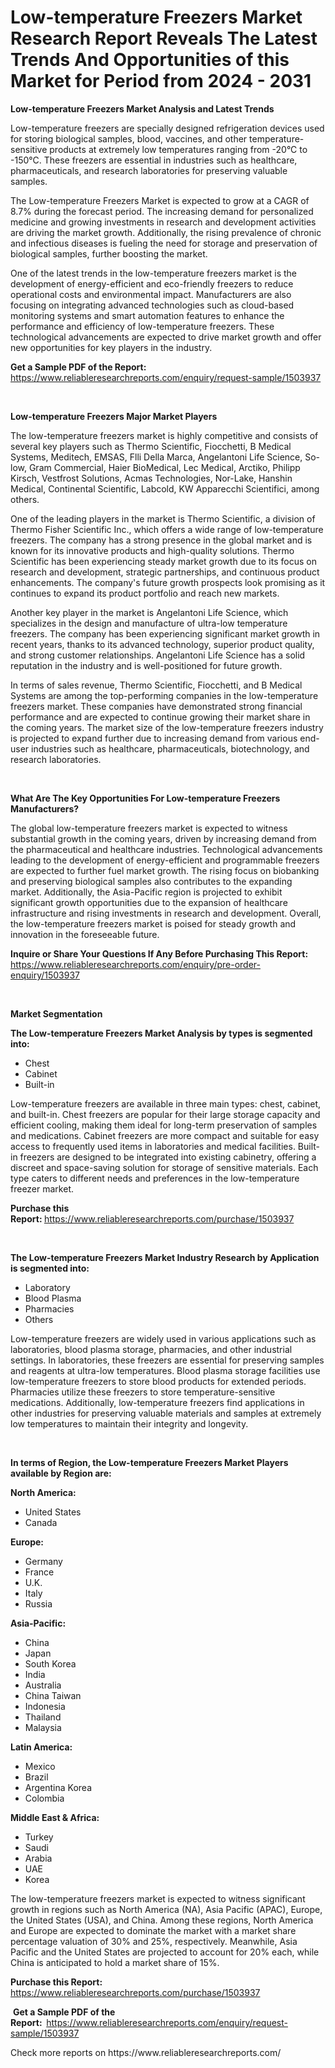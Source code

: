 <p><h1>Low-temperature Freezers Market Research Report Reveals The Latest Trends And Opportunities of this Market for Period from 2024 - 2031</h1></p><p><strong>Low-temperature Freezers Market Analysis and Latest Trends</strong></p>
<p><p>Low-temperature freezers are specially designed refrigeration devices used for storing biological samples, blood, vaccines, and other temperature-sensitive products at extremely low temperatures ranging from -20°C to -150°C. These freezers are essential in industries such as healthcare, pharmaceuticals, and research laboratories for preserving valuable samples.</p><p>The Low-temperature Freezers Market is expected to grow at a CAGR of 8.7% during the forecast period. The increasing demand for personalized medicine and growing investments in research and development activities are driving the market growth. Additionally, the rising prevalence of chronic and infectious diseases is fueling the need for storage and preservation of biological samples, further boosting the market.</p><p>One of the latest trends in the low-temperature freezers market is the development of energy-efficient and eco-friendly freezers to reduce operational costs and environmental impact. Manufacturers are also focusing on integrating advanced technologies such as cloud-based monitoring systems and smart automation features to enhance the performance and efficiency of low-temperature freezers. These technological advancements are expected to drive market growth and offer new opportunities for key players in the industry.</p></p>
<p><strong>Get a Sample PDF of the Report:&nbsp;</strong> <a href="https://www.reliableresearchreports.com/enquiry/request-sample/1503937">https://www.reliableresearchreports.com/enquiry/request-sample/1503937</a></p>
<p>&nbsp;</p>
<p><strong>Low-temperature Freezers Major Market Players</strong></p>
<p><p>The low-temperature freezers market is highly competitive and consists of several key players such as Thermo Scientific, Fiocchetti, B Medical Systems, Meditech, EMSAS, Flli Della Marca, Angelantoni Life Science, So-low, Gram Commercial, Haier BioMedical, Lec Medical, Arctiko, Philipp Kirsch, Vestfrost Solutions, Acmas Technologies, Nor-Lake, Hanshin Medical, Continental Scientific, Labcold, KW Apparecchi Scientifici, among others.</p><p>One of the leading players in the market is Thermo Scientific, a division of Thermo Fisher Scientific Inc., which offers a wide range of low-temperature freezers. The company has a strong presence in the global market and is known for its innovative products and high-quality solutions. Thermo Scientific has been experiencing steady market growth due to its focus on research and development, strategic partnerships, and continuous product enhancements. The company's future growth prospects look promising as it continues to expand its product portfolio and reach new markets.</p><p>Another key player in the market is Angelantoni Life Science, which specializes in the design and manufacture of ultra-low temperature freezers. The company has been experiencing significant market growth in recent years, thanks to its advanced technology, superior product quality, and strong customer relationships. Angelantoni Life Science has a solid reputation in the industry and is well-positioned for future growth.</p><p>In terms of sales revenue, Thermo Scientific, Fiocchetti, and B Medical Systems are among the top-performing companies in the low-temperature freezers market. These companies have demonstrated strong financial performance and are expected to continue growing their market share in the coming years. The market size of the low-temperature freezers industry is projected to expand further due to increasing demand from various end-user industries such as healthcare, pharmaceuticals, biotechnology, and research laboratories.</p></p>
<p>&nbsp;</p>
<p><strong>What Are The Key Opportunities For Low-temperature Freezers Manufacturers?</strong></p>
<p><p>The global low-temperature freezers market is expected to witness substantial growth in the coming years, driven by increasing demand from the pharmaceutical and healthcare industries. Technological advancements leading to the development of energy-efficient and programmable freezers are expected to further fuel market growth. The rising focus on biobanking and preserving biological samples also contributes to the expanding market. Additionally, the Asia-Pacific region is projected to exhibit significant growth opportunities due to the expansion of healthcare infrastructure and rising investments in research and development. Overall, the low-temperature freezers market is poised for steady growth and innovation in the foreseeable future.</p></p>
<p><strong>Inquire or Share Your Questions If Any Before Purchasing This Report:</strong> <a href="https://www.reliableresearchreports.com/enquiry/pre-order-enquiry/1503937">https://www.reliableresearchreports.com/enquiry/pre-order-enquiry/1503937</a></p>
<p>&nbsp;</p>
<p><strong>Market Segmentation</strong></p>
<p><strong>The Low-temperature Freezers Market Analysis by types is segmented into:</strong></p>
<p><ul><li>Chest</li><li>Cabinet</li><li>Built-in</li></ul></p>
<p><p>Low-temperature freezers are available in three main types: chest, cabinet, and built-in. Chest freezers are popular for their large storage capacity and efficient cooling, making them ideal for long-term preservation of samples and medications. Cabinet freezers are more compact and suitable for easy access to frequently used items in laboratories and medical facilities. Built-in freezers are designed to be integrated into existing cabinetry, offering a discreet and space-saving solution for storage of sensitive materials. Each type caters to different needs and preferences in the low-temperature freezer market.</p></p>
<p><strong>Purchase this Report:&nbsp;</strong><a href="https://www.reliableresearchreports.com/purchase/1503937">https://www.reliableresearchreports.com/purchase/1503937</a></p>
<p>&nbsp;</p>
<p><strong>The Low-temperature Freezers Market Industry Research by Application is segmented into:</strong></p>
<p><ul><li>Laboratory</li><li>Blood Plasma</li><li>Pharmacies</li><li>Others</li></ul></p>
<p><p>Low-temperature freezers are widely used in various applications such as laboratories, blood plasma storage, pharmacies, and other industrial settings. In laboratories, these freezers are essential for preserving samples and reagents at ultra-low temperatures. Blood plasma storage facilities use low-temperature freezers to store blood products for extended periods. Pharmacies utilize these freezers to store temperature-sensitive medications. Additionally, low-temperature freezers find applications in other industries for preserving valuable materials and samples at extremely low temperatures to maintain their integrity and longevity.</p></p>
<p>&nbsp;</p>
<p><strong>In terms of Region, the Low-temperature Freezers Market Players available by Region are:</strong></p>
<p>
    <p> <strong> North America: </strong>
        <ul>
            <li>United States</li>
            <li>Canada</li>
        </ul>
        </p> 
    <p> <strong> Europe: </strong>
        <ul>
            <li>Germany</li>
            <li>France</li>
            <li>U.K.</li>
            <li>Italy</li>
            <li>Russia</li>
        </ul>
        </p> 
    <p> <strong> Asia-Pacific: </strong>
        <ul>
            <li>China</li>
            <li>Japan</li>
            <li>South Korea</li>
            <li>India</li>
            <li>Australia</li>
            <li>China Taiwan</li>
            <li>Indonesia</li>
            <li>Thailand</li>
            <li>Malaysia</li>
        </ul>
        </p> 
    <p> <strong> Latin America: </strong>
        <ul>
            <li>Mexico</li>
            <li>Brazil</li>
            <li>Argentina Korea</li>
            <li>Colombia</li>
        </ul>
        </p> 
    <p> <strong> Middle East & Africa: </strong>
        <ul>
            <li>Turkey</li>
            <li>Saudi</li>
            <li>Arabia</li>
            <li>UAE</li>
            <li>Korea</li>
        </ul>
    </p>
    </p>
<p><p>The low-temperature freezers market is expected to witness significant growth in regions such as North America (NA), Asia Pacific (APAC), Europe, the United States (USA), and China. Among these regions, North America and Europe are expected to dominate the market with a market share percentage valuation of 30% and 25%, respectively. Meanwhile, Asia Pacific and the United States are projected to account for 20% each, while China is anticipated to hold a market share of 15%.</p></p>
<p><strong>Purchase this Report: </strong><a href="https://www.reliableresearchreports.com/purchase/1503937">https://www.reliableresearchreports.com/purchase/1503937</a></p>
<p>&nbsp;<strong>Get a Sample PDF of the Report:&nbsp;&nbsp;</strong><a href="https://www.reliableresearchreports.com/enquiry/request-sample/1503937">https://www.reliableresearchreports.com/enquiry/request-sample/1503937</a></p>
<p><strong></strong></p>
<p>Check more reports on https://www.reliableresearchreports.com/</p>